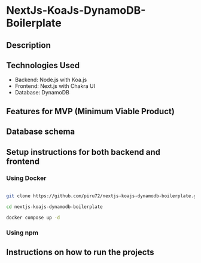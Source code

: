 # NextJs-KoaJs-DynamoDB-Boilerplate
## Description


## Technologies Used
- Backend: Node.js with Koa.js
- Frontend: Next.js with Chakra UI
- Database: DynamoDB

## Features for MVP (Minimum Viable Product)
## Database schema
## Setup instructions for both backend and frontend

### Using Docker
```bash

git clone https://github.com/piru72/nextjs-koajs-dynamodb-boilerplate.git

cd nextjs-koajs-dynamodb-boilerplate

docker compose up -d
```
### Using npm

## Instructions on how to run the projects

